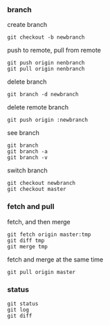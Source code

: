 ### branch

create branch

	git checkout -b newbranch

push to remote, pull from remote

	git push origin nenbranch
	git pull origin nenbranch

delete branch

	git branch -d newbranch

delete remote branch

	git push origin :newbranch

see branch

	git branch
	git branch -a
	git branch -v

switch branch

	git checkout newbranch
	git checkout master


### fetch and pull

fetch, and then merge

	git fetch origin master:tmp
	git diff tmp
	git merge tmp

fetch and merge at the same time

	git pull origin master

### status

	git status
	git log
	git diff
